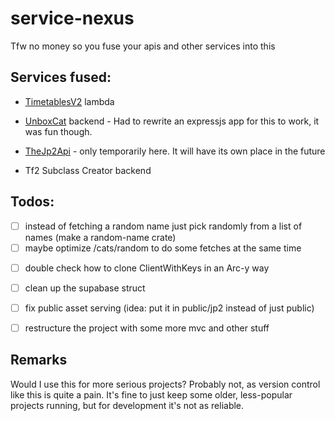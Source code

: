 # service-nexus
Tfw no money so you fuse your apis and other services into this


## Services fused: 

- [TimetablesV2](https://github.com/rootofminus1atu/timetables-v2) lambda

- [UnboxCat](https://github.com/rootofminus1atu/unboxcat) backend - Had to rewrite an expressjs app for this to work, it was fun though.

- [TheJp2Api](https://github.com/rootofminus1atu/jp2cenzoapi) - only temporarily here. It will have its own place in the future

- Tf2 Subclass Creator backend


## Todos:
<!--unboxcat-->
- [ ] instead of fetching a random name just pick randomly from a list of names (make a random-name crate)
- [ ] maybe optimize /cats/random to do some fetches at the same time

<!--timetablesv2/general-->
- [ ] double check how to clone ClientWithKeys in an Arc-y way

<!--jp2api - to be done in that repo not here-->
- [ ] clean up the supabase struct
- [ ] fix public asset serving (idea: put it in public/jp2 instead of just public)
- [ ] restructure the project with some more mvc and other stuff


## Remarks

Would I use this for more serious projects? Probably not, as version control like this is quite a pain. It's fine to just keep some older, less-popular projects running, but for development it's not as reliable. 

